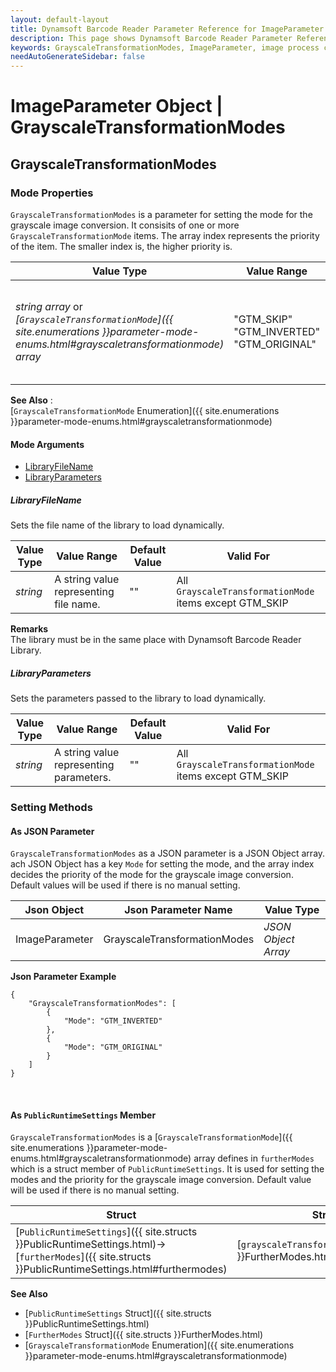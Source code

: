 ```yaml
---
layout: default-layout
title: Dynamsoft Barcode Reader Parameter Reference for ImageParameter Object - GrayscaleTransformationModes
description: This page shows Dynamsoft Barcode Reader Parameter Reference for ImageParameter Object - GrayscaleTransformationModes.
keywords: GrayscaleTransformationModes, ImageParameter, image process control parameters, parameter reference, parameter
needAutoGenerateSidebar: false
---
```


# ImageParameter Object | GrayscaleTransformationModes


## GrayscaleTransformationModes

### Mode Properties
`GrayscaleTransformationModes` is a parameter for setting the mode for the grayscale image conversion. It consisits of one or more `GrayscaleTransformationMode` items. The array index represents the priority of the item. The smaller index is, the higher priority is.

| Value Type | Value Range | Default Value |
| ---------- | ----------- | ------------- |
| *string array* or *[`GrayscaleTransformationMode`]({{ site.enumerations }}parameter-mode-enums.html#grayscaletransformationmode) array* | "GTM_SKIP"<br>"GTM_INVERTED"<br>"GTM_ORIGINAL" | ["GTM_ORIGINAL", "GTM_SKIP", "GTM_SKIP", "GTM_SKIP", "GTM_SKIP", "GTM_SKIP", "GTM_SKIP", "GTM_SKIP"] |

**See Also**    :   
    [`GrayscaleTransformationMode` Enumeration]({{ site.enumerations }}parameter-mode-enums.html#grayscaletransformationmode)
    
#### Mode Arguments
- [LibraryFileName](#libraryfilename)
- [LibraryParameters](#libraryparameters)

##### LibraryFileName 
Sets the file name of the library to load dynamically.

| Value Type | Value Range | Default Value | Valid For | 
| ---------- | ----------- | ------------- | ----------- |
| *string* | A string value representing file name. | "" | All `GrayscaleTransformationMode` items except GTM_SKIP |         


**Remarks**         
  The library must be in the same place with Dynamsoft Barcode Reader Library.


##### LibraryParameters 
Sets the parameters passed to the library to load dynamically.

| Value Type | Value Range | Default Value | Valid For | 
| ---------- | ----------- | ------------- | ----------- |
| *string* | A string value representing parameters. | "" | All `GrayscaleTransformationMode` items except GTM_SKIP |         


### Setting Methods

#### As JSON Parameter
`GrayscaleTransformationModes` as a JSON parameter is a JSON Object array. ach JSON Object has a key `Mode` for setting the mode, and the array index decides the priority of the mode for the grayscale image conversion. Default values will be used if there is no manual setting.


| Json Object |	Json Parameter Name | Value Type |
| ----------- | ------------------- | ---------- |
| ImageParameter | GrayscaleTransformationModes | *JSON Object Array* | 

**Json Parameter Example**   
```
{
    "GrayscaleTransformationModes": [
        {
            "Mode": "GTM_INVERTED"
        },
        {
            "Mode": "GTM_ORIGINAL"
        }
    ]
}
```

&nbsp;


#### As `PublicRuntimeSettings` Member
`GrayscaleTransformationModes` is a [`GrayscaleTransformationMode`]({{ site.enumerations }}parameter-mode-enums.html#grayscaletransformationmode) array defines in `furtherModes` which is a struct member of `PublicRuntimeSettings`. It is used for setting the modes and the priority for the grayscale image conversion. Default value will be used if there is no manual setting.

| Struct |	Struct Member Name | Value Type |
| ------ | ------------------ | ---------- |
| [`PublicRuntimeSettings`]({{ site.structs }}PublicRuntimeSettings.html)->[`furtherModes`]({{ site.structs }}PublicRuntimeSettings.html#furthermodes) | [`grayscaleTransformationModes`]({{ site.structs }}FurtherModes.html#grayscaletransformationmodes) | [`GrayscaleTransformationMode`]({{ site.enumerations }}parameter-mode-enums.html#grayscaletransformationmode)[8] |

**See Also**      
- [`PublicRuntimeSettings` Struct]({{ site.structs }}PublicRuntimeSettings.html)
- [`FurtherModes` Struct]({{ site.structs }}FurtherModes.html)
- [`GrayscaleTransformationMode` Enumeration]({{ site.enumerations }}parameter-mode-enums.html#grayscaletransformationmode)
